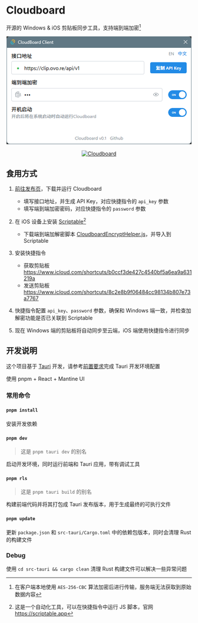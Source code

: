 # Cloudboard

开源的 Windows & iOS 剪贴板同步工具，支持端到端加密[^1]

[^1]: 在客户端本地使用 `AES-256-CBC` 算法加密后进行传输，服务端无法获取到原始数据内容

<p align="center">
  <img alt="demo" src="./docs/readme-1.png">
</p>
<p align="center">
  <a href="https://count.getloli.com" target="_blank">
    <img alt="Cloudboard" src="https://count.getloli.com/@Cloudboard.github?name=Cloudboard.github&theme=3d-num&padding=7&offset=0&align=top&scale=1&pixelated=1&darkmode=auto">
  </a>
</p>

## 食用方式

1. [前往发布页](https://github.com/journey-ad/cloudboard/releases/latest)，下载并运行 Cloudboard
   - 填写接口地址，并生成 API Key，对应快捷指令的 `api_key` 参数
   - 填写端到端加密密码，对应快捷指令的 `password` 参数

2. 在 iOS 设备上安装 [Scriptable](https://apps.apple.com/cn/app/scriptable/id1405459188)[^2]
   - 下载端到端加解密脚本 [CloudboardEncryptHelper.js](https://raw.githubusercontent.com/journey-ad/cloudboard/master/docs/CloudboardEncryptHelper.js)，并导入到 Scriptable

3. 安装快捷指令
   - 获取剪贴板 https://www.icloud.com/shortcuts/b0ccf3de427c4540bf5a6ea9a631219a
   - 发送剪贴板 https://www.icloud.com/shortcuts/8c2e8b9f06484cc98134b807e73a7767

4. 快捷指令配置 `api_key`、`password` 参数，确保和 Windows 端一致，并检查加解密功能是否已关联到 Scriptable

5. 现在 Windows 端的剪贴板将自动同步至云端，iOS 端使用快捷指令进行同步

[^2]: 这是一个自动化工具，可以在快捷指令中运行 JS 脚本，官网 https://scriptable.app

## 开发说明

这个项目基于 [Tauri](https://tauri.app/) 开发，请参考[前置要求](https://v2.tauri.app/zh-cn/start/prerequisites/)完成 Tauri 开发环境配置

使用 pnpm + React + Mantine UI

### 常用命令

#### `pnpm install`

安装开发依赖

#### `pnpm dev`
> 这是 `pnpm tauri dev` 的别名

启动开发环境，同时运行前端和 Tauri 应用，带有调试工具

#### `pnpm rls`
> 这是 `pnpm tauri build` 的别名

构建前端代码并将其打包成 Tauri 发布版本，用于生成最终的可执行文件

#### `pnpm update`

更新 `package.json` 和 `src-tauri/Cargo.toml` 中的依赖包版本，同时会清理 Rust 的构建文件

### Debug

使用 `cd src-tauri && cargo clean` 清理 Rust 构建文件可以解决一些异常问题

